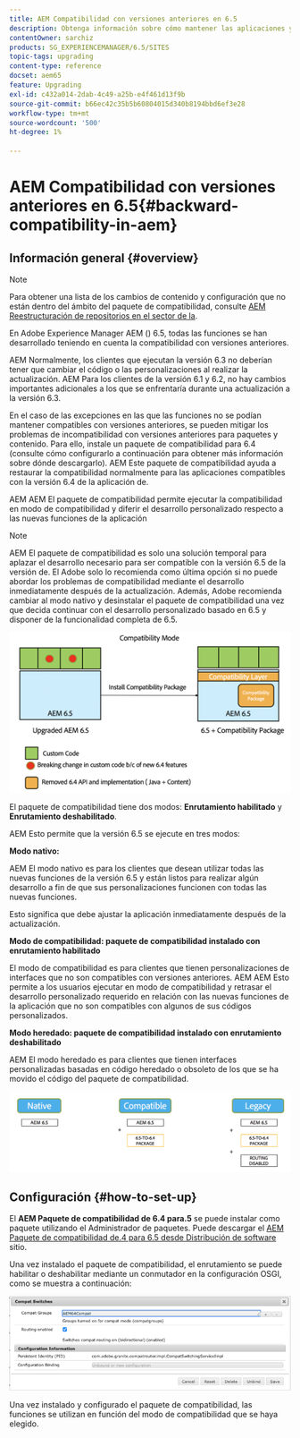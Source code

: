 ```yaml
---
title: AEM Compatibilidad con versiones anteriores en 6.5
description: Obtenga información sobre cómo mantener las aplicaciones y configuraciones compatibles con Adobe Experience Manager AEM () 6.5
contentOwner: sarchiz
products: SG_EXPERIENCEMANAGER/6.5/SITES
topic-tags: upgrading
content-type: reference
docset: aem65
feature: Upgrading
exl-id: c432a014-2dab-4c49-a25b-e4f461d13f9b
source-git-commit: b66ec42c35b5b60804015d340b8194bbd6ef3e28
workflow-type: tm+mt
source-wordcount: '500'
ht-degree: 1%

---
```


# AEM Compatibilidad con versiones anteriores en 6.5{#backward-compatibility-in-aem}

## Información general {#overview}

>[!NOTE]
>
>Para obtener una lista de los cambios de contenido y configuración que no están dentro del ámbito del paquete de compatibilidad, consulte [AEM Reestructuración de repositorios en el sector de la](/help/sites-deploying/repository-restructuring.md).

En Adobe Experience Manager AEM () 6.5, todas las funciones se han desarrollado teniendo en cuenta la compatibilidad con versiones anteriores.

AEM Normalmente, los clientes que ejecutan la versión 6.3 no deberían tener que cambiar el código o las personalizaciones al realizar la actualización. AEM Para los clientes de la versión 6.1 y 6.2, no hay cambios importantes adicionales a los que se enfrentaría durante una actualización a la versión 6.3.

En el caso de las excepciones en las que las funciones no se podían mantener compatibles con versiones anteriores, se pueden mitigar los problemas de incompatibilidad con versiones anteriores para paquetes y contenido. Para ello, instale un paquete de compatibilidad para 6.4 (consulte cómo configurarlo a continuación para obtener más información sobre dónde descargarlo). AEM Este paquete de compatibilidad ayuda a restaurar la compatibilidad normalmente para las aplicaciones compatibles con la versión 6.4 de la aplicación de.

AEM AEM El paquete de compatibilidad permite ejecutar la compatibilidad en modo de compatibilidad y diferir el desarrollo personalizado respecto a las nuevas funciones de la aplicación

>[!NOTE]
>
>AEM El paquete de compatibilidad es solo una solución temporal para aplazar el desarrollo necesario para ser compatible con la versión 6.5 de la versión de. El Adobe solo lo recomienda como última opción si no puede abordar los problemas de compatibilidad mediante el desarrollo inmediatamente después de la actualización. Además, Adobe recomienda cambiar al modo nativo y desinstalar el paquete de compatibilidad una vez que decida continuar con el desarrollo personalizado basado en 6.5 y disponer de la funcionalidad completa de 6.5.

![malla](assets/sase.png)

El paquete de compatibilidad tiene dos modos: **Enrutamiento habilitado** y **Enrutamiento deshabilitado**.

AEM Esto permite que la versión 6.5 se ejecute en tres modos:

**Modo nativo:**

AEM El modo nativo es para los clientes que desean utilizar todas las nuevas funciones de la versión 6.5 y están listos para realizar algún desarrollo a fin de que sus personalizaciones funcionen con todas las nuevas funciones.

Esto significa que debe ajustar la aplicación inmediatamente después de la actualización.

**Modo de compatibilidad: paquete de compatibilidad instalado con enrutamiento habilitado**

El modo de compatibilidad es para clientes que tienen personalizaciones de interfaces que no son compatibles con versiones anteriores. AEM AEM Esto permite a los usuarios ejecutar en modo de compatibilidad y retrasar el desarrollo personalizado requerido en relación con las nuevas funciones de la aplicación que no son compatibles con algunos de sus códigos personalizados.

**Modo heredado: paquete de compatibilidad instalado con enrutamiento deshabilitado**

AEM El modo heredado es para clientes que tienen interfaces personalizadas basadas en código heredado o obsoleto de los que se ha movido el código del paquete de compatibilidad.

![sapete](assets/sapte.png)

## Configuración {#how-to-set-up}

El **AEM Paquete de compatibilidad de 6.4 para.5** se puede instalar como paquete utilizando el Administrador de paquetes. Puede descargar el [AEM Paquete de compatibilidad de.4 para 6.5 desde Distribución de software](https://experience.adobe.com/#/downloads/content/software-distribution/en/aem.html?fulltext=compat*&amp;orderby=%40jcr%3Acontent%2Fjcr%3AlastModified&amp;orderby.sort=desc&amp;layout=list&amp;p.offset=0&amp;p.limit=20&amp;package=%2Fcontent%2Fsoftware-distribution%2Fen%2Fdetails.html%2Fcontent%2Fdam%2Faem%2Fpublic%2Fadobe%2Fpackages%2Fcq650%2Fcompatpack%2Faem-compat-cq65-to-cq64) sitio.

Una vez instalado el paquete de compatibilidad, el enrutamiento se puede habilitar o deshabilitar mediante un conmutador en la configuración OSGI, como se muestra a continuación:

![Conmutadores de compatibilidad](assets/compat-switches.png)

Una vez instalado y configurado el paquete de compatibilidad, las funciones se utilizan en función del modo de compatibilidad que se haya elegido.
